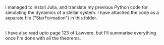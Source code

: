 I managed to install Julia, and translate my previous Python code for simulating the dynamics of a stellar system. I have attached the code as a separate file ("StarFormation") in this folder. <br><br>

I have also read upto page 123 of Lawvere, but I'll summarise everything once I'm done with all the theorems.
